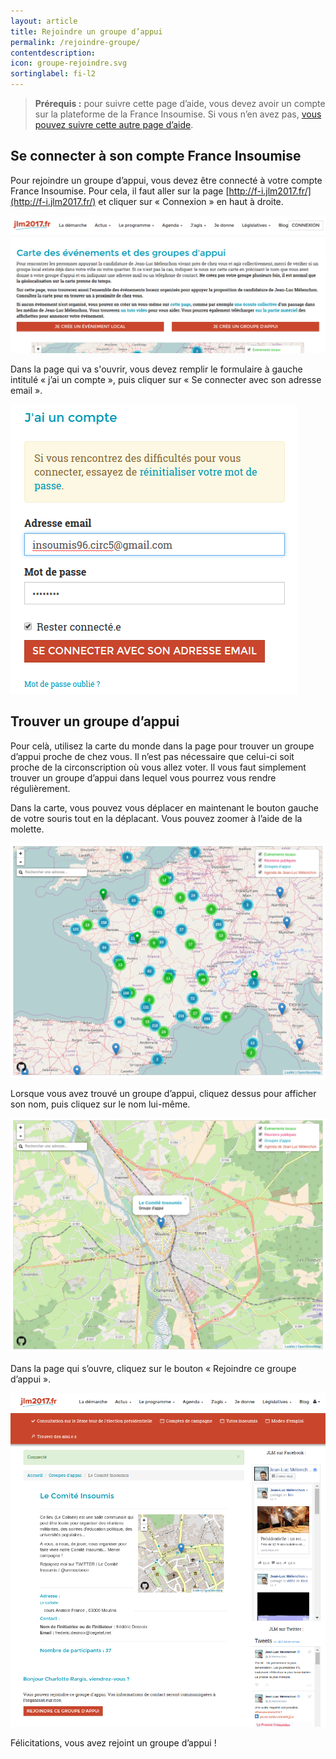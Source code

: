```yaml
---
layout: article
title: Rejoindre un groupe d’appui
permalink: /rejoindre-groupe/
contentdescription:
icon: groupe-rejoindre.svg
sortinglabel: fi-l2
---
```


>**Prérequis :**
>pour suivre cette page d’aide, vous devez avoir un compte sur la plateforme de la France Insoumise. Si vous n’en avez pas, [vous pouvez suivre cette autre page d’aide](/franceinsoumise/rejoindre).

## Se connecter à son compte France Insoumise

Pour rejoindre un groupe d’appui, vous devez être connecté à votre compte France Insoumise. Pour cela, il faut aller sur la page [http://f-i.jlm2017.fr/](http://f-i.jlm2017.fr/) et cliquer sur « Connexion » en haut à droite.

![Page d’accueil de la plateforme France Insoumise](/assets/images/screenshots/franceinsoumise-connexion1.png)

Dans la page qui va s'ouvrir, vous devez remplir le formulaire à gauche intitulé « j’ai un compte », puis cliquer sur « Se connecter avec son adresse email ».

![Formulaire de connexion de la plateforme France Insoumise](/assets/images/screenshots/franceinsoumise-connexion2.png)

## Trouver un groupe d’appui

Pour celà, utilisez la carte du monde dans la page pour trouver un groupe d’appui proche de chez vous. Il n’est pas nécessaire que celui-ci soit proche de la circonscription où vous allez voter. Il vous faut simplement trouver un groupe d’appui dans lequel vous pourrez vous rendre régulièrement.

Dans la carte, vous pouvez vous déplacer en maintenant le bouton gauche de votre souris tout en la déplacant. Vous pouvez zoomer à l’aide de la molette.

![Carte des groupes d’appui sur la plateforme France Insoumise](/assets/images/screenshots/franceinsoumise-carte1.png)

Lorsque vous avez trouvé un groupe d’appui, cliquez dessus pour afficher son nom, puis cliquez sur le nom lui-même.

![Un groupe d’appui selectionné sur la plateforme France Insoumise](/assets/images/screenshots/franceinsoumise-carte2.png)

Dans la page qui s’ouvre, cliquez sur le bouton « Rejoindre ce groupe d’appui ».

![Page d’un groupe d’appui sur la plateforme France Insoumise](/assets/images/screenshots/franceinsoumise-groupeappui.png)

Félicitations, vous avez rejoint un groupe d’appui !
